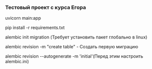 ### Тестовый проект с курса Егора

uvicorn main:app

pip install -r requirements.txt

alembic init migration (Требует установить пакет глобально в linux)

alembic revision -m "create table" - Создать первую миграцию

alembic revision --autogenerate -m 'initial'(Перед этим настроить alembic.ini)

